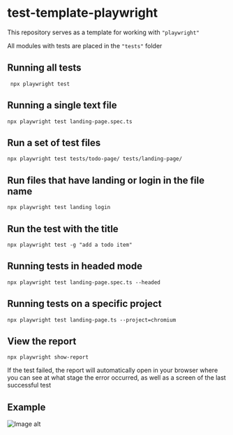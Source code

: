 # test-template-playwright

This repository serves as a template for working with `"playwright"`

All modules with tests are placed in the `"tests"` folder

## Running all tests

```
 npx playwright test
```

## Running a single text file

```
npx playwright test landing-page.spec.ts
```

## Run a set of test files

```
npx playwright test tests/todo-page/ tests/landing-page/
```

## Run files that have landing or login in the file name

```
npx playwright test landing login
```

## Run the test with the title

```
npx playwright test -g "add a todo item"
```

## Running tests in headed mode

```
npx playwright test landing-page.spec.ts --headed
```

## Running tests on a specific project

```
npx playwright test landing-page.ts --project=chromium
```

## View the report

```
npx playwright show-report
```

If the test failed, the report will automatically open in your browser where you can see at what stage the error occurred, as well as a screen of the last successful test

## Example

![Image alt](https://github.com/artemkuskin/eslint-plugin-architector/blob/tsTest/image/%D0%A1%D0%BD%D0%B8%D0%BC%D0%BE%D0%BA%20%D1%8D%D0%BA%D1%80%D0%B0%D0%BD%D0%B0%20%D0%BE%D1%82%202023-03-22%2015-28-53.png)
